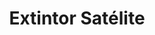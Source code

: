 ---
title: "Extintor Satélite"
description: "Unidad Móvil de Alta Capacidad para Grandes Áreas"
line: "Línea de control de incendios"
main:
  id: 105
  content: |
    Presentamos nuestro **Extintor Satélite** – una robusta unidad móvil de alta capacidad diseñada para la protección de grandes áreas y riesgos de incendio elevados. Este equipo esencial de nuestra **Línea de Control de Incendios** proporciona una capacidad de extinción superior, siendo fácil de transportar y operar en emergencias críticas.

  imgCard: "@/images/products/a-06.avif" 
  imgMain: "@/images/products/a-06.avif"
  imgAlt: "Extintor satélite o sobre ruedas de alta capacidad"
tabs:
  - id: "tabs-with-card-item-1"
    dataTab: "#tabs-with-card-1"
    title: "Descripción General"
  - id: "tabs-with-card-item-2"
    dataTab: "#tabs-with-card-2"
    title: "Especificaciones Técnicas"
  - id: "tabs-with-card-item-3"
    dataTab: "#tabs-with-card-3"
    title: "Ventajas y Aplicaciones"
longDescription:
  title: "Defensa Contundente para Riesgos Mayores"
  subTitle: |
    El Extintor Satélite de Extintores del Risaralda es la solución ideal para proteger áreas como almacenes, hangares, estaciones de servicio, industrias pesadas o grandes obras de construcción. Su diseño sobre ruedas permite un despliegue rápido, llevando una potencia extintora significativa directamente al punto de riesgo, garantizando una respuesta efectiva ante incendios de gran magnitud.
  btnTitle: "Solicita Asesoría para Grandes Instalaciones"
  btnURL: "#"
descriptionList:
  - title: "Gran Capacidad"
    subTitle: "Contiene una cantidad superior de agente extintor, ideal para combatir fuegos que superan la capacidad de los extintores portátiles."
  - title: "Movilidad Mejorada"
    subTitle: "Equipado con ruedas resistentes y un mango ergonómico, facilitando su transporte rápido por una sola persona."
  - title: "Amplio Alcance"
    subTitle: "Boquilla y manguera de mayor longitud para una aplicación segura del agente a distancia."
specificationsLeft:
  - title: "Agente Extintor"
    subTitle: "Disponible con Polvo Químico Seco (PQS) multiuso, CO2 o Agente Limpio, según la clase de fuego dominante."
  - title: "Capacidad"
    subTitle: "Varias capacidades (ej. 25 kg, 50 kg, 100 kg) adaptadas a necesidades industriales y comerciales de alto riesgo."
  - title: "Clasificación de Fuego"
    subTitle: "Eficaz contra fuegos de **Tipo A, B y C** (para PQS) o **B y C** (para CO2/Agente Limpio), según el agente seleccionado."
  - title: "Construcción Robusta"
    subTitle: "Fabricado con materiales de alta resistencia para soportar ambientes exigentes y garantizar durabilidad."
tableData:
  - feature: ["Especificación", "Valor"]
    description:
      - ["Tipo de Agente", "PQS / CO2 / Agente Limpio (a elección)"]
      - ["Capacidad (kg)", "Variable (ej. 25, 50, 100)"]
      - ["Clase de Fuego", "A, B, C (según agente)"]
      - ["Material del Cilindro", "Acero de alta resistencia (sin costura para CO2)"]
      - ["Ruedas", "De goma maciza de gran diámetro"]
blueprints:
  first: "@/images/products/a-06.avif"
  second: "@/images/products/a-06.avif" 
---
